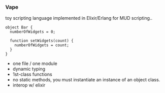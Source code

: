### Vape

toy scripting language implemented in Elixir/Erlang for MUD scripting..

```
object Bar {
  numberOfWidgets = 0;

  function setWidgets(count) {
    numberOfWidgets = count;
  }
}
```

- one file / one module
- dynamic typing
- 1st-class functions
- no static methods, you must instantiate an instance of an object class.
- interop w/ elixir
